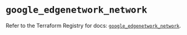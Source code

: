 # `google_edgenetwork_network`

Refer to the Terraform Registry for docs: [`google_edgenetwork_network`](https://registry.terraform.io/providers/hashicorp/google-beta/6.35.0/docs/resources/google_edgenetwork_network).
